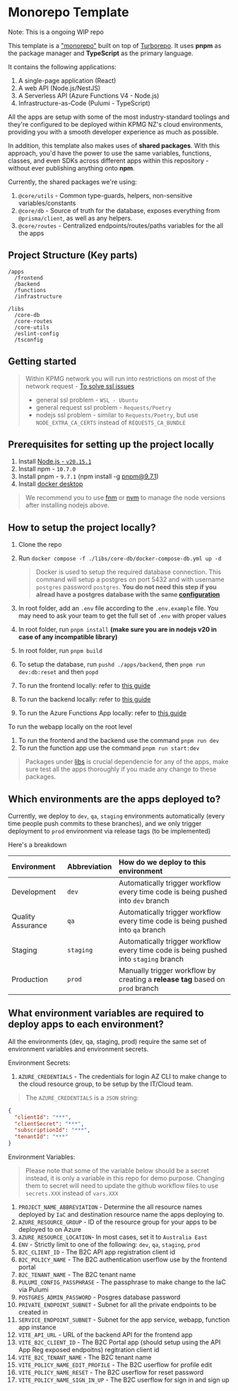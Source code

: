 # Monorepo Template

Note: This is a ongoing WIP repo

This template is a ["monorepo"](https://monorepo.tools/) built on top of [Turborepo](https://turbo.build/). It uses **pnpm** as the package manager and **TypeScript** as the primary language.

It contains the following applications:

1. A single-page application (React)
2. A web API (Node.js/NestJS)
3. A Serverless API (Azure Functions V4 - Node.js)
4. Infrastructure-as-Code (Pulumi - TypeScript)

All the apps are setup with some of the most industry-standard toolings and they're configured to be deployed within KPMG NZ's cloud environments, providing you with a smooth developer experience as much as possible.

In addition, this template also makes uses of **shared packages**. With this approach, you'd have the power to use the same variables, functions, classes, and even SDKs across different apps within this repository - without ever publishing anything onto **npm**.

Currently, the shared packages we're using:

1. `@core/utils` - Common type-guards, helpers, non-sensitive variables/constants
2. `@core/db` - Source of truth for the database, exposes everything from `@prisma/client`, as well as any helpers.
3. `@core/routes` - Centralized endpoints/routes/paths variables for the all the apps

## Project Structure (Key parts)

```
/apps
  /frontend
  /backend
  /functions
  /infrastructure

/libs
  /core-db
  /core-routes
  /core-utils
  /eslint-config
  /tsconfig
```

## Getting started

> Within KPMG network you will run into restrictions on most of the network request - [To solve ssl issues](https://dlh-portal.kpmg.co.nz/docs/docs/Guides%20and%20Training/KPMG/certs#wsl---ubuntu)
>
> - general ssl problem - `WSL - Ubuntu`
> - general request ssl problem - `Requests/Poetry`
> - nodejs ssl problem - similar to `Requests/Poetry`, but use `NODE_EXTRA_CA_CERTS` instead of `REQUESTS_CA_BUNDLE`

## Prerequisites for setting up the project locally

1. Install [Node.js - `v20.15.1`](https://www.digitalocean.com/community/tutorials/how-to-install-node-js-on-ubuntu-20-04)
2. Install npm - `10.7.0`
3. Install pnpm - `9.7.1` (npm install -g pnpm@9.7.1)
4. Install [docker desktop](https://www.docker.com/products/docker-desktop/)

> We recommend you to use [fnm](https://github.com/Schniz/fnm) or [nvm](https://github.com/nvm-sh/nvm) to manage the node versions after installing nodejs above.

## How to setup the project locally?

1. Clone the repo
2. Run `docker compose -f ./libs/core-db/docker-compose-db.yml up -d`

   > Docker is used to setup the required database connection. This command will setup a postgres on port 5432 and with username `postgres` password `postgres`. **You do not need this step if you alread have a postgres database with the same [configuration](./libs/core-db/docker-compose-db.yml)**

3. In root folder, add an `.env` file according to the `.env.example` file. You may need to ask your team to get the full set of `.env` with proper values
4. In root folder, run `pnpm install` **(make sure you are in nodejs v20 in case of any incompatible library)**
5. In root folder, run `pnpm build`
6. To setup the database, run `pushd ./apps/backend`, then `pnpm run dev:db:reset` and then `popd`
7. To run the frontend locally: refer to [this guide](./apps/frontend/README.md)
8. To run the backend locally: refer to [this guide](./apps/backend/README.md)
9. To run the Azure Functions App locally: refer to [this guide](./apps/functions/README.md)

To run the webapp locally on the root level

1. To run the frontend and the backend use the command `pnpm run dev`
2. To run the function app use the command `pnpm run start:dev`

> Packages under [libs](./libs/) is crucial dependencie for any of the apps, make sure test all the apps thoroughly if you made any change to these packages.

## Which environments are the apps deployed to?

Currently, we deploy to `dev`, `qa`, `staging` environments automatically (every time people push commits to these branches), and we only trigger deployment to `prod` environment via release tags (to be implemented)

Here's a breakdown

| Environment       | Abbreviation | How do we deploy to this environment                                                 |
| :---------------- | :----------- | :----------------------------------------------------------------------------------- |
| Development       | `dev`        | Automatically trigger workflow every time code is being pushed into `dev` branch     |
| Quality Assurance | `qa`         | Automatically trigger workflow every time code is being pushed into `qa` branch      |
| Staging           | `staging`    | Automatically trigger workflow every time code is being pushed into `staging` branch |
| Production        | `prod`       | Manually trigger workflow by creating a **release tag** based on `prod` branch       |

## What environment variables are required to deploy apps to each environment?

All the environments (dev, qa, staging, prod) require the same set of environment variables and environment secrets.

Environment Secrets:

1. `AZURE_CREDENTIALS` - The credentials for login AZ CLI to make change to the cloud resource group, to be setup by the IT/Cloud team.

> The `AZURE_CREDENTIALS` is a `JSON` string:

```json
{
  "clientId": "***",
  "clientSecret": "***",
  "subscriptionId": "***",
  "tenantId": "***"
}
```

Environment Variables:

> Please note that some of the variable below should be a secret instead, it is only a variable in this repo for demo purpose.
> Changing them to secret will need to update the github workflow files to use `secrets.XXX` instead of `vars.XXX`

1. `PROJECT_NAME_ABBREVIATION` - Determine the all resource names deployed by `IaC` and destination resource name the apps deploying to.
2. `AZURE_RESOURCE_GROUP` - ID of the resource group for your apps to be deployed to on Azure
3. `AZURE_RESOURCE_LOCATION`- In most cases, set it to `Australia East`
4. `ENV` - Strictly limit to one of the following: `dev`, `qa`, `staging`, `prod`
5. `B2C_CLIENT_ID` - The B2C API app registration client id
6. `B2C_POLICY_NAME` - The B2C authentication userflow use by the frontend portal
7. `B2C_TENANT_NAME` - The B2C tenant name
8. `PULUMI_CONFIG_PASSPHRASE` - The passphrase to make change to the IaC via Pulumi
9. `POSTGRES_ADMIN_PASSWORD` - Posgres database password
10. `PRIVATE_ENDPOINT_SUBNET` - Subnet for all the private endpoints to be created in
11. `SERVICE_ENDPOINT_SUBNET` - Subnet for the app service, webapp, function app instance
12. `VITE_API_URL` - URL of the backend API for the frontend app
13. `VITE_B2C_CLIENT_ID` - The B2C Portal app (should setup using the API App Reg exposed endpoitns) regitration client id
14. `VITE_B2C_TENANT_NAME` - The B2C tenant name
15. `VITE_POLICY_NAME_EDIT_PROFILE` - The B2C userflow for profile edit
16. `VITE_POLICY_NAME_RESET` - The B2C userflow for reset password
17. `VITE_POLICY_NAME_SIGN_IN_UP` - The B2C userflow for sign in and sign up
